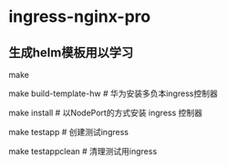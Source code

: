 # ingress-nginx-pro

## 生成helm模板用以学习
make 

make build-template-hw # 华为安装多负本ingress控制器

make install # 以NodePort的方式安装 ingress 控制器

make testapp # 创建测试ingress


make testappclean # 清理测试用ingress
